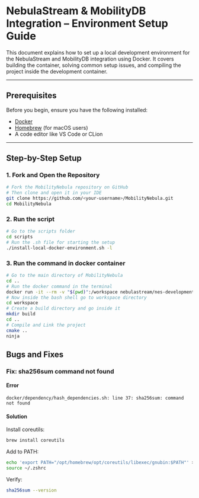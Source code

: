 # NebulaStream & MobilityDB Integration – Environment Setup Guide

This document explains how to set up a local development environment for the NebulaStream and MobilityDB integration using Docker. It covers building the container, solving common setup issues, and compiling the project inside the development container.

---

## Prerequisites

Before you begin, ensure you have the following installed:

- [Docker](https://www.docker.com/)
- [Homebrew](https://brew.sh/) (for macOS users)
- A code editor like VS Code or CLion

---

## Step-by-Step Setup

### 1. Fork and Open the Repository

```bash
# Fork the MobilityNebula repository on GitHub
# Then clone and open it in your IDE
git clone https://github.com/<your-username>/MobilityNebula.git
cd MobilityNebula
```

### 2. Run the script

```bash
# Go to the scripts folder
cd scripts
# Run the .sh file for starting the setup
./install-local-docker-environment.sh -l
```

### 3. Run the command in docker container

```bash
# Go to the main directory of MobilityNebula
cd ..
# Run the docker command in the terminal
docker run -it --rm -v "$(pwd)":/workspace nebulastream/nes-development:local /bin/bash
# Now inside the bash shell go to workspace directory
cd workspace
# Create a build directory and go inside it
mkdir build
cd ..
# Compile and Link the project
cmake ..
ninja
```

## Bugs and Fixes

### Fix: sha256sum command not found

#### Error
```
docker/dependency/hash_dependencies.sh: line 37: sha256sum: command not found
```

#### Solution

Install coreutils:
```bash
brew install coreutils
```

Add to PATH:
```bash
echo 'export PATH="/opt/homebrew/opt/coreutils/libexec/gnubin:$PATH"' >> ~/.zshrc
source ~/.zshrc
```

Verify:
```bash
sha256sum --version
```



